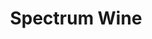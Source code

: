 ---
number: 1
title: 'Spectrum Wine'
headline: ['Experimenta el mundo de la subasta de vino', 'todo el tiempo, en todo lugar.']
services: ['discovery', 'agile']
methodologies: ['Scrum']
period: ['2022']
portrait: 'spectrum-portrait'
hero: 'spectrum-hero'
storyType: 'Success Story'
section1: {
    title: 'Introducción',
    content: [
        'Fuimos abordados por una casa de subastas de vinos que buscaba mejorar su presencia en línea con el desarrollo de una aplicación móvil para sus subastas. La casa vinícola tenía una exitosa trayectoriacomo anfitrión de subastas en línea en su sitio web, por lo que reconoció el potencial de crecimientoque provee una aplicación móvil dedicada a sus usuarios. Una anterior aplicación móvil con la que elloscontaban estaba pobremente diseñada, lenta y proveía una pobre experiencia de usuario, llevando a una baja tasa de uso. La meta del proyecto fue crear una app que permitiera a los usuarios navegar yhacer una oferta en vinos desde sus celulares con una experiencia de usuario simple y segura.'
    ]
}
section2: {
    title: 'Los Retos',
    paragraph1: 'Uno de los principales retos que enfrentamos en este proyecto fue la necesidad de integrar una existente base de datos del inventario de las subastas de la casa vinícola y mostrar la información en tiempo real con respuesta rápida. La base de datos contenía información detallada sobre cada vino, incluyendo añada, región y notas de sabor, así como el actual estatus de la oferta. Era esencial que la aplicación accediera y mostrara esta información rápido y eficiente para proveer esta experiencia simple y segura.',
    paragraph2: 'Otro importante reto que abordamos fue la necesidad de manejar datos confidenciales de manera segura a través de la aplicación. La bodega maneja artículos de alto valor, por lo que era esencial que implementáramos medidas de seguridad robustas contra fraudes y asegurar la confidencialidad de la información del usuario.',
    image: 'figure1',
    imageCaption: 'El catálogo principal muestra un listado de los vinos que se encuentran actualmente en subasta, incluyen información tal como el nombre del vino, añada y oferta actual.'
}
section3: {
    title: 'Solución',
    paragraph1: 'Para enfrentar estos retos, desarrollamos una aplicación personalizada que utiliza una API RESTful para integrarse perfectamente con la base de datos del inventario de la casa de vinos. Esto permite que se muestre información en tiempo real rápido y eficiente de cada uno de los vinos, incluyendo su correspondiente estatus de oferta, a usuarios de la aplicación. A su vez implementamos un número de medidas de seguridad para proteger la confidencialidad de los datos de usuario, que incluyen encriptación de información susceptible y un estricto control de acceso.',
    imageCaption1: 'La función de guardar oferta permite a los usuarios guardar y tener seguimiento de sus vinos favoritos.',
    paragraph2: 'El proyecto fue desarrollado utilizando nuestro servicio de DESARROLLO ÁGIL, con entregas de valor en cada sprint. Esto nos permitió ser flexibles y atentos a cada necesidad de cambios que la casa de vinos tuviese y asegurar que somos capaces de entregar un producto de alta calidad que satisfaga sus necesidades.',
    paragraph3: 'Como en todos nuestros proyectos, este proyecto comenzó con una etapa de discovery en la que trabajamos en cercanía con la bodega para comprender sus necesidades y objetivos. Esta fase involucró un análisis detallado de su existente proceso de subastas en línea, así como de la experiencia de usuario de su previa aplicación móvil y actuar sitio de ofertas. En base a este análisis, fuimos capaces de definir el alcance del proyecto y determinar el mejor acercamiento de desarrollo para la nueva aplicación. La etapa de discovery fue crítica para el éxito del proyecto, ya que permitió establecer unos cimientos sólidos y asegurar que éramos capaces de entregar un producto que contara con las necesidades de la bodega y sus usuarios.',
    imageCaption2: 'El diagrama de Gantt para este proyecto muestra las fases de DISCOVERY, AGILE DEVELOPMENT y las fases de TESTING y DEPLOYMENT. La fase de discovery involucró comprender las necesidades del cliente y analizar su proceso existente. La fase de desarrollo involucró entregar valor en cada sprint para ser flexible y receptivo. La fase de pruebas y despliegue involucró pruebas exhaustivas y despliegue de la aplicación con soporte.'
}
section4: {
    title: 'Conclusión',
    paragraph1: 'La aplicación que desarrollamos continuará ayudando a la casa vinícola a mejorar su presencia en línea y a proveer una experiencia de usuario para sus clientes mejor que en su aplicación previa. Ofrece una plataforma transparente y segura de conducción de subastas, incrementando la confianza en las subastas en línea de la casa de vinos. Nuestro equipo se enorgullece de haber desempeñado un papel en el éxito de este proyecto y espera continuar trabajando con la bodega en el futuro.',
    imageCaption1: 'La pantalla de inicio de sesión de la aplicación se puede acceder a través de varias acciones, como tocar el botón Iniciar sesión o a través de ciertas pestañas como Mis pujas y Mi vino. También hay un botón Iniciar sesión en tu cuenta presente en la pantalla para un fácil acceso.',
    imageCaption2: 'La función de detalles y descripción de un vino provee una vista general de un vino en específico, incluyendo información tal como su variedad y región.',
    imageCaption3: 'El apartado de My Wine muestra un listado de los vinos del propio usuario que se encuentra subastando.'
}
---